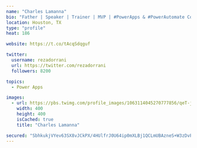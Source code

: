 ```yaml
---
name: "Charles Lamanna"
bio: "Father | Speaker | Trainer | MVP | #PowerApps & #PowerAutomate Community Super User | YouTuber Right-pointing triangle http://youtube.com/c/rezadorrani | Learn - Share - Clockwise rightwards and leftwards open circle arrows"
location: Houston, TX
type: "profile"
heat: 186

website: https://t.co/tAcqSdqguf

twitter:
  username: rezadorrani
  url: https://twitter.com/rezadorrani
  followers: 8200

topics:
  - Power Apps

images:
  - url: https://pbs.twimg.com/profile_images/1063114045270777856/qeT-jpWr_400x400.jpg
    width: 400
    height: 400
    isCached: true
    title: "Charles Lamanna"

secured: "SbhkukjVYev63SX8vJCkPX/4HUlfrJ0U64ip0mXLBj1QCLmUBAzneS+W3zDvPWyZB25VsWrzE/Q6GbOXBeH2vmpondNLjM1sWLosw7Zyyn5186ZumIHSJzBwWiLMECsU6wVyWht45R+Ve4xlJGpJ90BuPQIx0tlldZlGHJItzRJkeUF+DJYpED5/dPa0MOk0zTCQRlTzjvN3W/lOlVYEbqZ41RrF8jb/79tHVw+0TLab3ijrCtXcbbBGU/kQR8jby78Zm97nzYqIv9t8Q1eHPbPcT4j85oSRqo94tlTEY/HS6SDhqcbaQabD5/uLM7zMSNthXa7XwdVZP9BaY8suZhTDo6E+QptyxhFZglG3602jjpC8sDAgtH/p8Yo3LsV5T3ltxNB6CNDkzxdufTDWd7j6s3nVg58XUW5PdaKL5ew=;imTk77Eak2ULxlBDf2Lo6A=="
---
```


